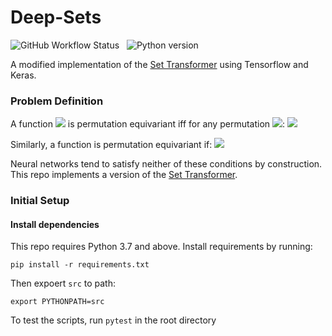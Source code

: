 # Deep-Sets
![GitHub Workflow Status](https://img.shields.io/github/workflow/status/xl402/deep-sets/deep-sets-transformer) &nbsp; ![Python version](https://img.shields.io/github/pipenv/locked/python-version/xl402/deep-sets)

A modified implementation of the [Set Transformer](http://proceedings.mlr.press/v97/lee19d/lee19d.pdf) using Tensorflow and Keras.

### Problem Definition
A function <img src="https://render.githubusercontent.com/render/math?math=f: X^n \rightarrow Y^n"> is permutation equivariant iff for any permutation <img src="https://render.githubusercontent.com/render/math?math=\pi">: <img src="https://render.githubusercontent.com/render/math?math=f(\pi x) = \pi f(x)">

Similarly, a function is permutation equivariant if: <img src="https://render.githubusercontent.com/render/math?math=f(\pi x) = f(x)">

Neural networks tend to satisfy neither of these conditions by construction. This repo implements a version of the [Set Transformer](https://arxiv.org/abs/1810.00825).

### Initial Setup
#### Install dependencies
This repo requires Python 3.7 and above. Install requirements by running:
```
pip install -r requirements.txt
```
Then expoert `src` to path:
```
export PYTHONPATH=src
```
To test the scripts, run `pytest` in the root directory
